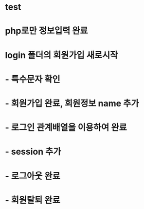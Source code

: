 # test
# php로만 정보입력 완료
# login 폴더의 회원가입 새로시작
# - 특수문자 확인
# - 회원가입 완료, 회원정보 name 추가
# - 로그인 관계배열을 이용하여 완료
# - session 추가
# - 로그아웃 완료
# - 회원탈퇴 완료
